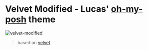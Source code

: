 # Velvet Modified - Lucas' [oh-my-posh](https://ohmyposh.dev/) theme

![velvet-modified](https://user-images.githubusercontent.com/23436953/213890338-405346fd-b498-40bc-80fe-e6b879e6b96b.png)

> based on [velvet](https://github.com/JanDeDobbeleer/oh-my-posh/blob/main/themes/velvet.omp.json)
